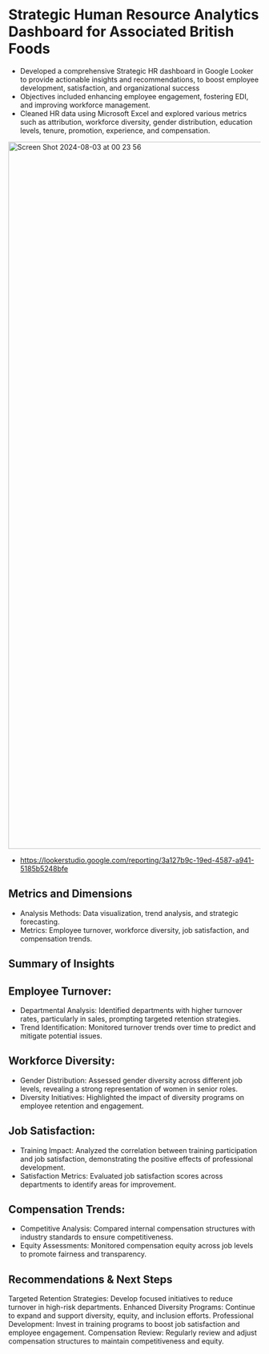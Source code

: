 # Strategic Human Resource Analytics Dashboard for Associated British Foods
-	Developed a comprehensive Strategic HR dashboard in Google Looker to provide actionable insights and recommendations, to boost employee development, satisfaction, and organizational success
-	Objectives included enhancing employee engagement, fostering EDI, and improving workforce management. 
-	Cleaned HR data using Microsoft Excel and explored various metrics such as attribution, workforce diversity, gender distribution, education levels, tenure, promotion, experience, and compensation. 

<img width="1413" alt="Screen Shot 2024-08-03 at 00 23 56" src="https://github.com/user-attachments/assets/136bf8f9-f1ff-4f69-841e-46f59450b90d">

- https://lookerstudio.google.com/reporting/3a127b9c-19ed-4587-a941-5185b5248bfe

## Metrics and Dimensions
- Analysis Methods: Data visualization, trend analysis, and strategic forecasting.
- Metrics: Employee turnover, workforce diversity, job satisfaction, and compensation trends.

## Summary of Insights

## Employee Turnover:

- Departmental Analysis: Identified departments with higher turnover rates, particularly in sales, prompting targeted retention strategies.
- Trend Identification: Monitored turnover trends over time to predict and mitigate potential issues.

## Workforce Diversity:
- Gender Distribution: Assessed gender diversity across different job levels, revealing a strong representation of women in senior roles.
- Diversity Initiatives: Highlighted the impact of diversity programs on employee retention and engagement.

## Job Satisfaction:
- Training Impact: Analyzed the correlation between training participation and job satisfaction, demonstrating the positive effects of professional development.
- Satisfaction Metrics: Evaluated job satisfaction scores across departments to identify areas for improvement.

## Compensation Trends:
- Competitive Analysis: Compared internal compensation structures with industry standards to ensure competitiveness.
- Equity Assessments: Monitored compensation equity across job levels to promote fairness and transparency.

## Recommendations & Next Steps
Targeted Retention Strategies: Develop focused initiatives to reduce turnover in high-risk departments.
Enhanced Diversity Programs: Continue to expand and support diversity, equity, and inclusion efforts.
Professional Development: Invest in training programs to boost job satisfaction and employee engagement.
Compensation Review: Regularly review and adjust compensation structures to maintain competitiveness and equity.

